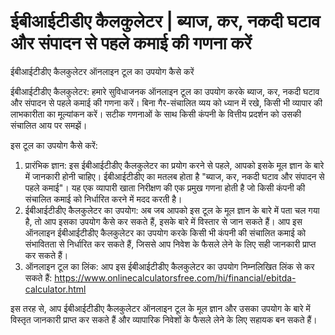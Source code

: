 ईबीआईटीडीए कैलकुलेटर | ब्याज, कर, नकदी घटाव और संपादन से पहले कमाई की गणना करें
===============================================================================

ईबीआईटीडीए कैलकुलेटर ऑनलाइन टूल का उपयोग कैसे करें

ईबीआईटीडीए कैलकुलेटर: हमारे सुविधाजनक ऑनलाइन टूल का उपयोग करके ब्याज, कर, नकदी घटाव और संपादन से पहले कमाई की गणना करें। बिना गैर-संचालित व्यय को ध्यान में रखे, किसी भी व्यापार की लाभकारीता का मूल्यांकन करें। सटीक गणनाओं के साथ किसी कंपनी के वित्तीय प्रदर्शन को उसकी संचालित आय पर समझें।

इस टूल का उपयोग कैसे करें:

1. प्रारंभिक ज्ञान: इस ईबीआईटीडीए कैलकुलेटर का प्रयोग करने से पहले, आपको इसके मूल ज्ञान के बारे में जानकारी होनी चाहिए। ईबीआईटीडीए का मतलब होता है "ब्याज, कर, नकदी घटाव और संपादन से पहले कमाई"। यह एक व्यापारी खाता निरीक्षण की एक प्रमुख गणना होती है जो किसी कंपनी की संचालित कमाई को निर्धारित करने में मदद करती है।
2. ईबीआईटीडीए कैलकुलेटर का उपयोग: अब जब आपको इस टूल के मूल ज्ञान के बारे में पता चल गया है, तो आप इसका उपयोग कैसे कर सकते हैं, इसके बारे में विस्तार से जान सकते हैं। आप इस ऑनलाइन ईबीआईटीडीए कैलकुलेटर का उपयोग करके किसी भी कंपनी की संचालित कमाई को संभावितता से निर्धारित कर सकते हैं, जिससे आप निवेश के फैसले लेने के लिए सही जानकारी प्राप्त कर सकते हैं।
3. ऑनलाइन टूल का लिंक: आप इस ईबीआईटीडीए कैलकुलेटर का उपयोग निम्नलिखित लिंक से कर सकते हैं: <https://www.onlinecalculatorsfree.com/hi/financial/ebitda-calculator.html>

इस तरह से, आप ईबीआईटीडीए कैलकुलेटर ऑनलाइन टूल के मूल ज्ञान और उसका उपयोग के बारे में विस्तृत जानकारी प्राप्त कर सकते हैं और व्यापारिक निवेशों के फैसले लेने के लिए सहायक बन सकते हैं।
